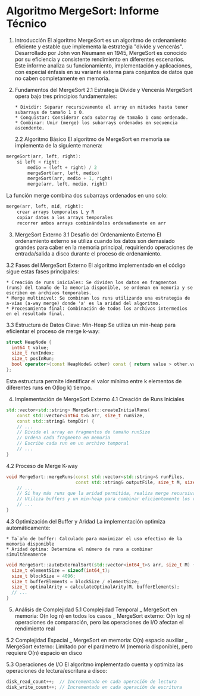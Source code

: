 # Algoritmo MergeSort: Informe Técnico

1.  Introducción
    El algoritmo MergeSort es un algoritmo de ordenamiento eficiente y estable que implementa la estrategia "divide y vencerás". Desarrollado por John von Neumann en 1945, MergeSort es conocido por su eficiencia y consistente rendimiento en diferentes escenarios. Este informe analiza su funcionamiento, implementación y aplicaciones, con especial énfasis en su variante externa para conjuntos de datos que no caben completamente en memoria.

2.  Fundamentos del MergeSort
    2.1 Estrategia Divide y Vencerás
    MergeSort opera bajo tres principios fundamentales:

        * Dividir: Separar recursivamente el array en mitades hasta tener subarrays de tamaño 1 o 0.
        * Conquistar: Considerar cada subarray de tamaño 1 como ordenado.
        * Combinar: Unir (merge) los subarrays ordenados en secuencia ascendente.

    2.2 Algoritmo Básico
    El algoritmo de MergeSort en memoria se implementa de la siguiente manera:

```cpp
mergeSort(arr, left, right):
    si left < right:
        medio = (left + right) / 2
        mergeSort(arr, left, medio)
        mergeSort(arr, medio + 1, right)
        merge(arr, left, medio, right)
```

La función merge combina dos subarrays ordenados en uno solo:

```cpp
merge(arr, left, mid, right):
    crear arrays temporales L y R
    copiar datos a los arrays temporales
    recorrer ambos arrays combinándolos ordenadamente en arr
```

3. MergeSort Externo
   3.1 Desafío del Ordenamiento Externo
   El ordenamiento externo se utiliza cuando los datos son demasiado grandes para caber en la memoria principal, requiriendo operaciones de entrada/salida a disco durante el proceso de ordenamiento.

3.2 Fases del MergeSort Externo
El algoritmo implementado en el código sigue estas fases principales:

    * Creación de runs iniciales: Se dividen los datos en fragmentos (runs) del tamaño de la memoria disponible, se ordenan en memoria y se escriben en archivos temporales.
    * Merge multinivel: Se combinan los runs utilizando una estrategia de a-vías (a-way merge) donde 'a' es la aridad del algoritmo.
    * Procesamiento final: Combinación de todos los archivos intermedios en el resultado final.

3.3 Estructura de Datos Clave: Min-Heap
Se utiliza un min-heap para eficientar el proceso de merge k-way:

```cpp
struct HeapNode {
  int64_t value;
  size_t runIndex;
  size_t posInRun;
  bool operator>(const HeapNode& other) const { return value > other.value; }
};
```

Esta estructura permite identificar el valor mínimo entre k elementos de diferentes runs en O(log k) tiempo.

4. Implementación de MergeSort Externo
   4.1 Creación de Runs Iniciales

```cpp
std::vector<std::string> MergeSort::createInitialRuns(
    const std::vector<int64_t>& arr, size_t runSize,
    const std::string& tempDir) {
    // ...
    // Divide el array en fragmentos de tamaño runSize
    // Ordena cada fragmento en memoria
    // Escribe cada run en un archivo temporal
    // ...
}
```

4.2 Proceso de Merge K-way

```cpp
void MergeSort::mergeRuns(const std::vector<std::string>& runFiles,
                          const std::string& outputFile, size_t M, size_t a) {
    // ...
    // Si hay más runs que la aridad permitida, realiza merge recursivamente
    // Utiliza buffers y un min-heap para combinar eficientemente los runs
    // ...
}
```

4.3 Optimización del Buffer y Aridad
La implementación optimiza automáticamente:

    * Ta`año de buffer: Calculado para maximizar el uso efectivo de la memoria disponible
    * Aridad óptima: Determina el número de runs a combinar simultáneamente

```cpp
void MergeSort::autoExternalSort(std::vector<int64_t>& arr, size_t M) {
  size_t elementSize = sizeof(int64_t);
  size_t blockSize = 4096;
  size_t bufferElements = blockSize / elementSize;
  size_t optimalArity = calculateOptimalArity(M, bufferElements);
  // ...
}
```

5. Análisis de Complejidad
   5.1 Complejidad Temporal
   _ MergeSort en memoria: O(n log n) en todos los casos
   _ MergeSort externo: O(n log n) operaciones de comparación, pero las operaciones de I/O afectan el rendimiento real

5.2 Complejidad Espacial
_ MergeSort en memoria: O(n) espacio auxiliar
_ MergeSort externo: Limitado por el parámetro M (memoria disponible), pero requiere O(n) espacio en disco

5.3 Operaciones de I/O
El algoritmo implementado cuenta y optimiza las operaciones de lectura/escritura a disco:

```cpp
disk_read_count++;  // Incrementado en cada operación de lectura
disk_write_count++; // Incrementado en cada operación de escritura
```
